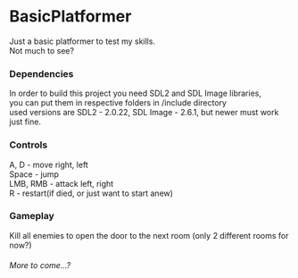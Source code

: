 # BasicPlatformer
Just a basic platformer to test my skills.   
Not much to see?

### Dependencies
In order to build this project you need SDL2 and SDL Image libraries,   
you can put them in respective folders in /include directory    
used versions are SDL2 - 2.0.22, SDL Image - 2.6.1, 
but newer must work just fine.

### Controls
A, D - move right, left  
Space - jump    
LMB, RMB - attack left, right   
R - restart(if died, or just want to start anew)

### Gameplay
Kill all enemies to open the door to the next room (only 2 different rooms for now?)

###### More to come...?